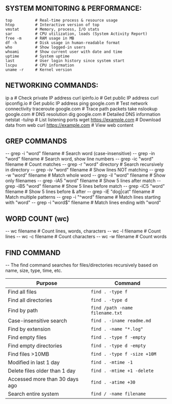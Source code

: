  SYSTEM MONITORING & PERFORMANCE:
 ---------------------------------


    top          # Real-time process & resource usage
    htop         # Interactive version of top
    vmstat       # Memory, process, I/O stats
    sar          # CPU utilization, loads (System Activity Report)
    free -m      # RAM usage in MB
    df -h        # Disk usage in human-readable format
    who          # Show logged-in users
    whoami       # Show current user with date and time
    uptime       # System uptime
    last         # User login history since system start
    lscpu        # CPU information
    uname -r     # Kernel version

NETWORKING COMMANDS:
-------------------

  ip a                  # Check private IP address
  curl ipinfo.io        # Get public IP address
  curl ipconfig.io      # Get public IP address
  ping google.com       # Test network connectivity
  traceroute google.com # Trace path packets take
  nslookup google.com   # DNS resolution
  dig google.com        # Detailed DNS information
  netstat -tulnp        # List listening ports
  wget https://example.com # Download data from web
  curl https://example.com # View web content

GREP COMMANDS
-------------

-- grep -i "word" filename       # Search word (case-insensitive)
-- grep -in "word" filename      # Search word, show line numbers
-- grep -ic "word" filename      # Count matches
-- grep -r "word" directory      # Search recursively in directory
-- grep -iv "word" filename      # Show lines NOT matching
-- grep -w "word" filename       # Match whole word
-- grep -il "word" filename      # Show only filenames
-- grep -iA5 "word" filename     # Show 5 lines after match
-- grep -iB5 "word" filename     # Show 5 lines before match
-- grep -iC5 "word" filename     # Show 5 lines before & after
-- grep -iE "dog|cat" filename   # Match multiple patterns
-- grep -i "^word" filename      # Match lines starting with "word"
-- grep -i "word$" filename      # Match lines ending with "word"


WORD COUNT (wc)
---------------
-- wc filename    # Count lines, words, characters
-- wc -l filename # Count lines
-- wc -c filename # Count characters
-- wc -w filename # Count words


FIND COMMAND
-------------

-- The find command searches for files/directories recursively based on name, size, type, time, etc.

| Purpose                        | Command                         |
| ------------------------------ | ------------------------------- |
| Find all files                 | `find . -type f`                |
| Find all directories           | `find . -type d`                |
| Find by path                   | `find /path -name filename.txt` |
| Case-insensitive search        | `find . -iname readme.md`       |
| Find by extension              | `find . -name "*.log"`          |
| Find empty files               | `find . -type f -empty`         |
| Find empty directories         | `find . -type d -empty`         |
| Find files >10MB               | `find . -type f -size +10M`     |
| Modified in last 1 day         | `find . -mtime -1`              |
| Delete files older than 1 day  | `find . -mtime +1 -delete`      |
| Accessed more than 30 days ago | `find . -atime +30`             |
| Search entire system           | `find / -name filename`         |
